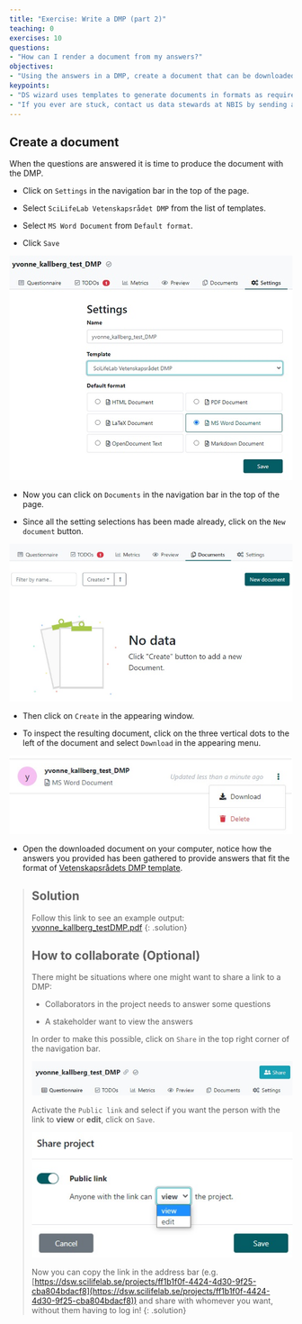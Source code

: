 ```yaml
---
title: "Exercise: Write a DMP (part 2)"
teaching: 0
exercises: 10
questions:
- "How can I render a document from my answers?"
objectives:
- "Using the answers in a DMP, create a document that can be downloaded and shared."
keypoints:
- "DS wizard uses templates to generate documents in formats as required by e.g. funders"
- "If you ever are stuck, contact us data stewards at NBIS by sending an email to **[data@nbis.se](mailto:data@nbis.se)** or ask for a consultation via **[our homepage](https://nbis.se/support/supportform/index.php?form=consultation)**."
---
```

## Create a document
When the questions are answered it is time to produce the document with the DMP.

* Click on `Settings` in the navigation bar in the top of the page.

* Select `SciLifeLab Vetenskapsrådet DMP` from the list of templates.

* Select `MS Word Document` from `Default format`.

* Click `Save` 

![document_settings](../fig/document_settings.jpg)

* Now you can click on `Documents` in the navigation bar in the top of the page.

* Since all the setting selections has been made already, click on the `New document` button. 

![document_create](../fig/document_create.jpg)

* Then click on `Create` in the appearing window.

* To inspect the resulting document, click on the three vertical dots to the left of the document and select `Download` in the appearing menu.

![document_download](../fig/document_download.jpg)

* Open the downloaded document on your computer, notice how the answers you provided has been gathered to provide answers that fit the format of [Vetenskapsrådets DMP template](https://www.vr.se/english/applying-for-funding/requirements-terms-and-conditions/producing-a-data-management-plan/data-management-plan-template.html).

> ## Solution
> Follow this link to see an example output: [yvonne_kallberg_testDMP.pdf](../data/yvonne_kallberg_testDMP.pdf)
{: .solution}
> ## How to collaborate (Optional)
> There might be situations where one might want to share a link to a DMP:
>
> * Collaborators in the project needs to answer some questions
> 
> * A stakeholder want to view the answers
> 
> In order to make this possible, click on `Share` in the top right corner of the navigation bar.
>
> ![share](../fig/share.jpg)
>
> Activate the `Public link` and select if you want the person with the link to **view** or **edit**, click on `Save`. 
>
> ![share_public_link](../fig/share_public_link.jpg)
>
> Now you can copy the link in the address bar (e.g. [https://dsw.scilifelab.se/projects/ff1b1f0f-4424-4d30-9f25-cba804bdacf8](https://dsw.scilifelab.se/projects/ff1b1f0f-4424-4d30-9f25-cba804bdacf8)) and share with whomever you want, without them having to log in!
{: .solution}
